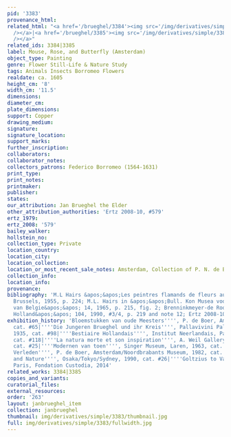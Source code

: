```yaml
---
pid: '3383'
provenance_html:
related_html: "<a href='/brueghel/3384'><img src='/img/derivatives/simple/3384/thumbnail.jpg'
  /></a>|<a href='/brueghel/3385'><img src='/img/derivatives/simple/3385/thumbnail.jpg'
  /></a>"
related_ids: 3384|3385
label: Mouse, Rose, and Butterfly (Amsterdam)
object_type: Painting
genre: Flower Still-Life & Nature Study
tags: Animals Insects Borromeo Flowers
realdate: ca. 1605
height_cm: '8'
width_cm: '11.5'
dimensions:
diameter_cm:
plate_dimensions:
support: Copper
drawing_medium:
signature:
signature_location:
support_marks:
further_inscription:
collaborators:
collaborator_notes:
collectors_patrons: Federico Borromeo (1564-1631)
print_type:
print_notes:
printmaker:
publisher:
states:
our_attribution: Jan Brueghel the Elder
other_attribution_authorities: 'Ertz 2008-10, #579'
ertz_1979:
ertz_2008: '579'
bailey_walker:
hollstein_no:
collection_type: Private
location_country:
location_city:
location_collection:
location_or_most_recent_sale_notes: Amsterdam, Collection of P. N. de Boer
collection_info:
location_info:
provenance:
bibliography: 'M.L Hairs &apos;&apos;Les peintres flamands de fleurs au XVIIe siecle&apos;&apos;,
  Brussels, 1955, p. 224; M.L. Hairs in &apos;&apos;Bull. Kon Musea voor Schone Kunsten
  van Belgie&apos;&apos; 14, 1965, p. 215, fig. 2; Brenninkmeyer-de Rooij in &apos;&apos;Oud
  Holland&apos;&apos; 104, 1990, #3/4, p. 219 and note 12; Ertz 2008-10, cat. #579'
exhibition_history: 'Bloemstukken van oude Meesters'''', P. de Boer, Amsterdam 1935,
  cat. #65|''''Die Jungeren Brueghel und ihr Kreis'''', Pallavivini Palace, Vienna,
  1935, cat. #98|''''Bestiaire Hollandais'''', Institut Neerlandais, Paris, 1966,
  cat. #118|''''La natura morte et son inspiration'''', A. Weil Gallery, Paris, 1960,
  cat. #25|''''Modernen van toen'''', Singer Museum, Laren, 1963, cat. #104|''''Bloemrijk
  Verleden'''', P. de Boer, Amsterdam/Noordbrabants Museum, 1982, cat. #24|''''Flowers
  and Nature'''', Osaka/Tokyo/Sydney, 1990, cat. #26|''''Goltzius to Van Gogh'''',
  Paris, Fondation Custodia, 2014'
related_works: 3384|3385
copies_and_variants:
curatorial_files:
external_resources:
order: '263'
layout: janbrueghel_item
collection: janbrueghel
thumbnail: img/derivatives/simple/3383/thumbnail.jpg
full: img/derivatives/simple/3383/fullwidth.jpg
---
```


